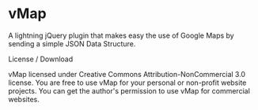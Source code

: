 vMap
====

A lightning jQuery plugin that makes easy the use of Google Maps by sending a simple JSON Data Structure.

License / Download

vMap licensed under Creative Commons Attribution-NonCommercial 3.0 license.
You are free to use vMap for your personal or non-profit website projects.
You can get the author's permission to use vMap for commercial websites. 
